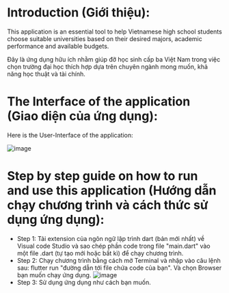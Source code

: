 # Introduction (Giới thiệu):
This application is an essential tool to help Vietnamese high school students choose suitable universities based on their desired majors, academic performance and available budgets.

Đây là ứng dụng hữu ích nhằm giúp đỡ học sinh cấp ba Việt Nam trong việc chọn trường đại học thích hợp dựa trên chuyên ngành mong muốn, khả năng học thuật và tài chính.

# The Interface of the application (Giao diện của ứng dụng):
Here is the User-Interface of the application:

![image](https://github.com/meanthai/University_consulting_app/assets/147926426/4d261a52-32c5-4564-b64a-7d1b12790ed0)

# Step by step guide on how to run and use this application (Hướng dẫn chạy chương trình và cách thức sử dụng ứng dụng):

- Step 1: Tải extension của ngôn ngữ lập trình dart (bản mới nhất) về Visual code Studio và sao chép phần code trong file "main.dart" vào một file .dart (tự tạo mới hoặc bất kì) để chạy chương trình.
- Step 2: Chạy chương trình bằng cách mở Terminal và nhập vào câu lệnh sau: flutter run "đường dẫn tới file chứa code của bạn". Và chọn Browser bạn muốn chạy ứng dụng.
  ![image](https://github.com/meanthai/University_Consulting_Application/assets/147926426/adedf1bf-67f8-4064-b5eb-b745b708d621)
- Step 3: Sử dụng ứng dụng như cách bạn muốn.


